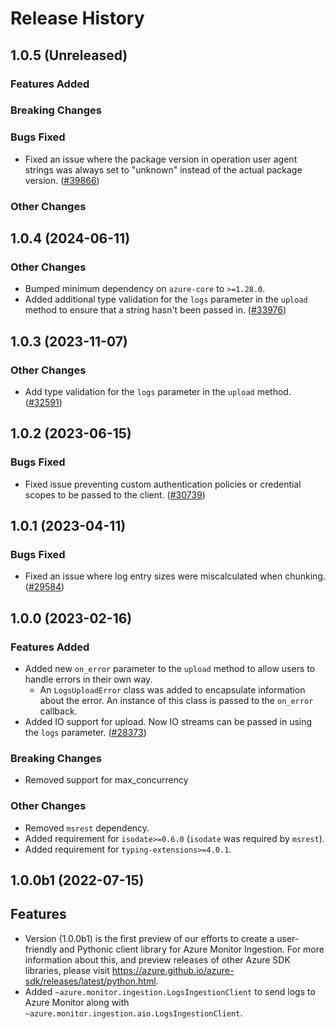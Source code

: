 # Release History

## 1.0.5 (Unreleased)

### Features Added

### Breaking Changes

### Bugs Fixed

- Fixed an issue where the package version in operation user agent strings was always set to "unknown" instead of the actual package version. ([#39866](https://github.com/Azure/azure-sdk-for-python/pull/39866))

### Other Changes

## 1.0.4 (2024-06-11)

### Other Changes

- Bumped minimum dependency on `azure-core` to `>=1.28.0`.
- Added additional type validation for the `logs` parameter in the `upload` method to ensure that a string hasn't been passed in. ([#33976](https://github.com/Azure/azure-sdk-for-python/pull/33976))

## 1.0.3 (2023-11-07)

### Other Changes

- Add type validation for the `logs` parameter in the `upload` method. ([#32591](https://github.com/Azure/azure-sdk-for-python/pull/32591/))

## 1.0.2 (2023-06-15)

### Bugs Fixed

- Fixed issue preventing custom authentication policies or credential scopes to be passed to the client. ([#30739](https://github.com/Azure/azure-sdk-for-python/pull/30739/))

## 1.0.1 (2023-04-11)

### Bugs Fixed
  - Fixed an issue where log entry sizes were miscalculated when chunking. ([#29584](https://github.com/Azure/azure-sdk-for-python/pull/29584))

## 1.0.0 (2023-02-16)

### Features Added
  - Added new `on_error` parameter to the `upload` method to allow users to handle errors in their own way.
    - An `LogsUploadError` class was added to encapsulate information about the error. An instance of this class is passed to the `on_error` callback.
  - Added IO support for upload. Now IO streams can be passed in using the `logs` parameter. ([#28373](https://github.com/Azure/azure-sdk-for-python/pull/28373))

### Breaking Changes
  - Removed support for max_concurrency

### Other Changes
  - Removed `msrest` dependency.
  - Added requirement for `isodate>=0.6.0` (`isodate` was required by `msrest`).
  - Added requirement for `typing-extensions>=4.0.1`.

## 1.0.0b1 (2022-07-15)

  ## Features
  - Version (1.0.0b1) is the first preview of our efforts to create a user-friendly and Pythonic client library for Azure Monitor Ingestion.
    For more information about this, and preview releases of other Azure SDK libraries, please visit https://azure.github.io/azure-sdk/releases/latest/python.html.
  - Added `~azure.monitor.ingestion.LogsIngestionClient` to send logs to Azure Monitor along with `~azure.monitor.ingestion.aio.LogsIngestionClient`.
